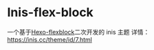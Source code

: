 # Inis-flex-block
一个基于[Hexo-flexblock](https://github.com/miiiku/hexo-theme-flexblock)二次开发的 inis 主题
详情：https://inis.cc/theme/id/7.html
